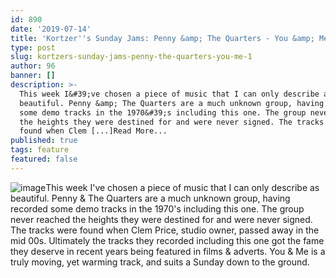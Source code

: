 ```yaml
---
id: 890
date: '2019-07-14'
title: 'Kortzer''s Sunday Jams: Penny &amp; The Quarters - You &amp; Me - Loose Lips'
type: post
slug: kortzers-sunday-jams-penny-the-quarters-you-me-1
author: 96
banner: []
description: >-
  This week I&#39;ve chosen a piece of music that I can only describe as
  beautiful. Penny &amp; The Quarters are a much unknown group, having recorded
  some demo tracks in the 1970&#39;s including this one. The group never reached
  the heights they were destined for and were never signed. The tracks were
  found when Clem [...]Read More...
published: true
tags: feature
featured: false
---
```

![image](../undefined)This week I've chosen a piece of music that I can only describe as beautiful. Penny & The Quarters are a much unknown group, having recorded some demo tracks in the 1970's including this one. The group never reached the heights they were destined for and were never signed. The tracks were found when Clem Price, studio owner, passed away in the mid 00s. Ultimately the tracks they recorded including this one got the fame they deserve in recent years being featured in films & adverts. You & Me is a truly moving, yet warming track, and suits a Sunday down to the ground.